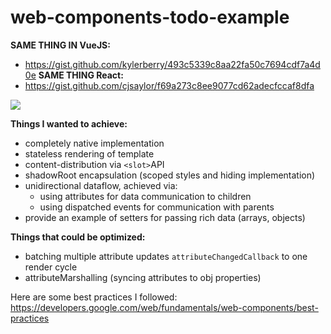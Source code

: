 # web-components-todo-example

__SAME THING IN VueJS:__
- https://gist.github.com/kylerberry/493c5339c8aa22fa50c7694cdf7a4d0e
__SAME THING React:__
- https://gist.github.com/cjsaylor/f69a273c8ee9077cd62adecfccaf8dfa

![](https://uc98551cb20250f4f788f1825e18.previews.dropboxusercontent.com/p/orig/AAZduqLmGnIw3WvvalgD-MNqc3S4tiiOx-z-kqsHorLgXqpBsYxyAAPav_8IT2j3pc1DUMPCvWRKEAZlua5BhkKsDfMBMIs-ebxeXditKTBEPedU8JCqm-OiQJUMOSoY6pmS298Pic92dYk5kxtKX0PZFo4UrlRTyG0gH2u7jHPLDDgY9vhVAnqS16KKuxUVLadm8GkUmoFcIUz4iUWtCBiEc0fON3t1UBnAEuG2-qAK8VWjybvg0fDjATPgXlqo2eC2ebZHZGZ8vjNBNWK8mzfM3XoDfqdd2NZC8-mvYi4i7BT_BeXER5_SGdWNaSHNUSx9PTBuASmIP2GAkwJtLpzUuZBn83Vb4r2-LdAOoUKBpEU3Pwq2FjMOT9Qb6ZK9lacMxp_h3uHCCoPxBFy1vM0oNoUtXFvOe2B9ktMtmQ_vA33Z2INQoGX_HKuh0UJaKj7llV1FwwJ2zohWmDEJ4z-H/p.gif?size_mode=5)

__Things I wanted to achieve:__
- completely native implementation
- stateless rendering of template
- content-distribution via `<slot>`API
- shadowRoot encapsulation (scoped styles and hiding implementation)
- unidirectional dataflow, achieved via:
  - using attributes for data communication to children
  - using dispatched events for communication with parents
- provide an example of setters for passing rich data (arrays, objects)

__Things that could be optimized:__
- batching multiple attribute updates `attributeChangedCallback` to one render cycle
- attributeMarshalling (syncing attributes to obj properties)

Here are some best practices I followed: https://developers.google.com/web/fundamentals/web-components/best-practices
